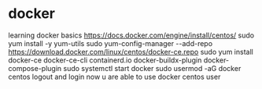 # docker
learning docker basics
https://docs.docker.com/engine/install/centos/
sudo yum install -y yum-utils
sudo yum-config-manager --add-repo https://download.docker.com/linux/centos/docker-ce.repo
sudo yum install docker-ce docker-ce-cli containerd.io docker-buildx-plugin docker-compose-plugin
sudo systemctl start docker
sudo usermod -aG docker centos
logout and login now u are able to use docker centos user 
